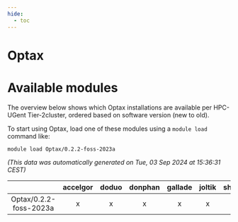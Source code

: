 ```yaml
---
hide:
  - toc
---
```


Optax
=====

# Available modules


The overview below shows which Optax installations are available per HPC-UGent Tier-2cluster, ordered based on software version (new to old).

To start using Optax, load one of these modules using a `module load` command like:

```shell
module load Optax/0.2.2-foss-2023a
```

*(This data was automatically generated on Tue, 03 Sep 2024 at 15:36:31 CEST)*  

| |accelgor|doduo|donphan|gallade|joltik|shinx|skitty|
| :---: | :---: | :---: | :---: | :---: | :---: | :---: | :---: |
|Optax/0.2.2-foss-2023a|x|x|x|x|x|x|x|
